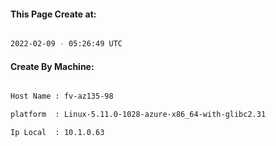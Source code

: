 
   
#### This Page Create at:

```bash

2022-02-09 - 05:26:49 UTC

```

#### Create By Machine:

```bash

Host Name : fv-az135-98

platform  : Linux-5.11.0-1028-azure-x86_64-with-glibc2.31

Ip Local  : 10.1.0.63

```

